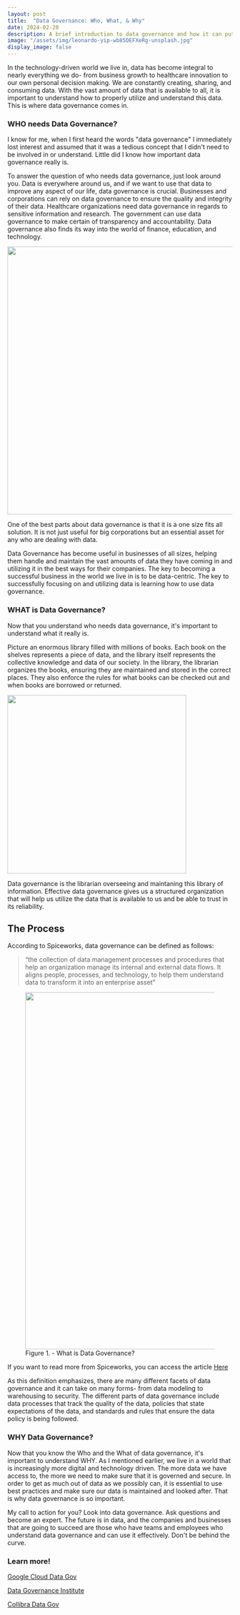 ```yaml
---
layout: post
title:  "Data Governance: Who, What, & Why"
date: 2024-02-20
description: A brief introduction to data governance and how it can put you ahead in the world of data science
image: "/assets/img/leonardo-yip-wb85DEFXeRg-unsplash.jpg"
display_image: false
---
```

<p class="intro"><span class="dropcap">I</span>n the technology-driven world we live in, data has become integral to nearly everything we do- from business growth to healthcare innovation to our own personal decision making. We are constantly creating, sharing, and consuming data. With the vast amount of data that is available to all, it is important to understand how to properly utilize and understand this data. This is where data governance comes in. </p>

### WHO needs Data Governance?

I know for me, when I first heard the words "data governance" I immediately lost interest and assumed that it was a tedious concept that I didn't need to be involved in or understand. Little did I know how important data governance really is. 

To answer the question of who needs data governance, just look around you. Data is everywhere around us, and if we want to use that data to improve any aspect of our life, data governance is crucial. Businesses and corporations can rely on data governance to ensure the quality and integrity of their data. Healthcare organizations need data governance in regards to sensitive information and research. The government can use data governance to make certain of transparency and accountability. Data governance also finds its way into the world of finance, education, and technology. 

<img src="https://jessahal.github.io/blog/assets/img/new_york_manhattan_skyline.jpg" alt="" style="width:600px;"/>

One of the best parts about data governance is that it is a one size fits all solution. It is not just useful for big corporations but an essential asset for any who are dealing with data. 

Data Governance has become useful in businesses of all sizes, helping them handle and maintain the vast amounts of data they have coming in and utilizing it in the best ways for their companies. The key to becoming a successful business in the world we live in is to be data-centric. The key to successfully focusing on and utilizing data is learning how to use data governance. 

### WHAT is Data Governance?

Now that you understand who needs data governance, it's important to understand what it really is.

Picture an enormous library filled with millions of books. Each book on the shelves represents a piece of data, and the library itself represents the collective knowledge and data of our society. In the library, the librarian organizes the books, ensuring they are maintained and stored in the correct places. They also enforce the rules for what books can be checked out and when books are borrowed or returned. 

<img src="https://jessahal.github.io/blog/assets/img/library_architecture_stuttgart_552671.jpg" alt="" style="width:400px;"/>

Data governance is the librarian overseeing and maintaning this library of information. Effective data governance gives us a structured organization that will help us utilize the data that is available to us and be able to trust in its reliability.

## The Process
According to Spiceworks, data governance can be defined as follows:

<blockquote>“the collection of data management processes and procedures that help an organization manage its internal and external data flows. It aligns people, processes, and technology, to help them understand data to transform it into an enterprise asset”</blockquote>

<figure>
    <img src = "https://jessahal.github.io/blog/assets/img/data_gov.png" alt ="" style="width:800px;">
    <figcaption>Figure 1. - What is Data Governance?</figcaption>
</figure>

If you want to read more from Spiceworks, you can access the article <a href="https://www.spiceworks.com/tech/big-data/articles/what-is-data-governance-definition-importance-and-best-practices/#_001" target="_blank">Here</a>

As this definition emphasizes, there are many different facets of data governance and it can take on many forms- from data modeling to warehousing to security. The different parts of data governance include data processes that track the quality of the data, policies that state expectations of the data, and standards and rules that ensure the data policy is being followed.

### WHY Data Governance?

Now that you know the Who and the What of data governance, it's important to understand WHY. As I mentioned earlier, we live in a world that is increasingly more digital and technology driven. The more data we have access to, the more we need to make sure that it is governed and secure. In order to get as much out of data as we possibly can, it is essential to use best practices and make sure our data is maintained and looked after. That is why data governance is so important. 

My call to action for you? Look into data governance. Ask questions and become an expert. The future is in data, and the companies and businesses that are going to succeed are those who have teams and employees who understand data governance and can use it effectively. Don't be behind the curve. 

### Learn more!
<a href="https://cloud.google.com/learn/what-is-data-governance" target="_blank">Google Cloud Data Gov</a>

<a href="https://datagovernance.com/defining-data-governance/" target="_blank">Data Governance Institute</a>

<a href="https://www.collibra.com/us/en/blog/what-is-data-governance" target="_blank">Collibra Data Gov</a>


